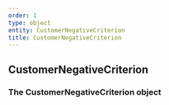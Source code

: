 ```yaml
---
order: 1
type: object
entity: CustomerNegativeCriterion
title: CustomerNegativeCriterion
---
```


## CustomerNegativeCriterion

### The CustomerNegativeCriterion object
